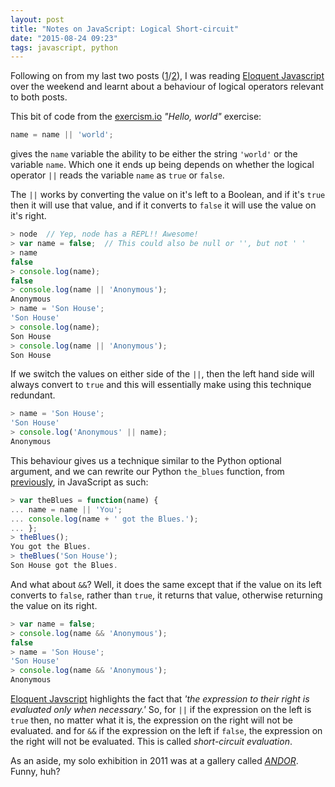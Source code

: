 ```yaml
---
layout: post
title: "Notes on JavaScript: Logical Short-circuit"
date: "2015-08-24 09:23"
tags: javascript, python
---
```

Following on from my last two posts ([1][onePost]/[2][twoPost]), I was reading [Eloquent Javascript][ej] over the weekend and learnt about a behaviour of logical operators relevant to both posts.

<!--more-->

This bit of code from the [exercism.io][exercism] *"Hello, world"* exercise:

```javascript
name = name || 'world';
```

gives the `name` variable the ability to be either the string `'world'` or the variable `name`.  Which one it ends up being depends on whether the logical operator `||` reads the variable `name` as `true` or `false`.

The `||` works by converting the value on it's left to a Boolean, and if it's `true` then it will use that value, and if it converts to `false` it will use the value on it's right.

```javascript
> node  // Yep, node has a REPL!! Awesome!
> var name = false;  // This could also be null or '', but not ' '
> name
false
> console.log(name);
false
> console.log(name || 'Anonymous');
Anonymous
> name = 'Son House';
'Son House'
> console.log(name);
Son House
> console.log(name || 'Anonymous');
Son House
```

If we switch the values on either side of the `||`, then the left hand side will always convert to `true` and this will essentially make using this technique redundant.

```javascript
> name = 'Son House';
'Son House'
> console.log('Anonymous' || name);
Anonymous
```

This behaviour gives us a technique similar to the Python optional argument, and we can rewrite our Python `the_blues` function, from [previously][twoPost], in JavaScript as such:

```javascript
> var theBlues = function(name) {
... name = name || 'You';
... console.log(name + ' got the Blues.');
... };
> theBlues();
You got the Blues.
> theBlues('Son House');
Son House got the Blues.
```

And what about `&&`?  Well, it does the same except that if the value on its left converts to `false`, rather than `true`, it returns that value, otherwise returning the value on its right.

```javascript
> var name = false;
> console.log(name && 'Anonymous');
false
> name = 'Son House';
'Son House'
> console.log(name && 'Anonymous');
Anonymous
```

[Eloquent Javscript][ej] highlights the fact that *'the expression to their right is evaluated only when necessary.'* So, for `||` if the expression on the left is `true` then, no matter what it is, the expression on the right will not be evaluated.  and for `&&` if the expression on the left if `false`, the expression on the right will not be evaluated. This is called *short-circuit evaluation*.

As an aside, my solo exhibition in 2011 was at a gallery called [*ANDOR*][andor]. Funny, huh?


[onePost]: https://bordeltabernacle.github.io/2015/08/21/node-dipping-toes.html
[twoPost]: https://bordeltabernacle.github.io/2015/08/21/python-function-arguments.html
[ej]:       http://eloquentjavascript.net/
[exercism]: http://exercism.io/
[andor]: http://www.creativeandorcultural.com/index.php/nobodys-fault-but-mine-yours-ours-mine
